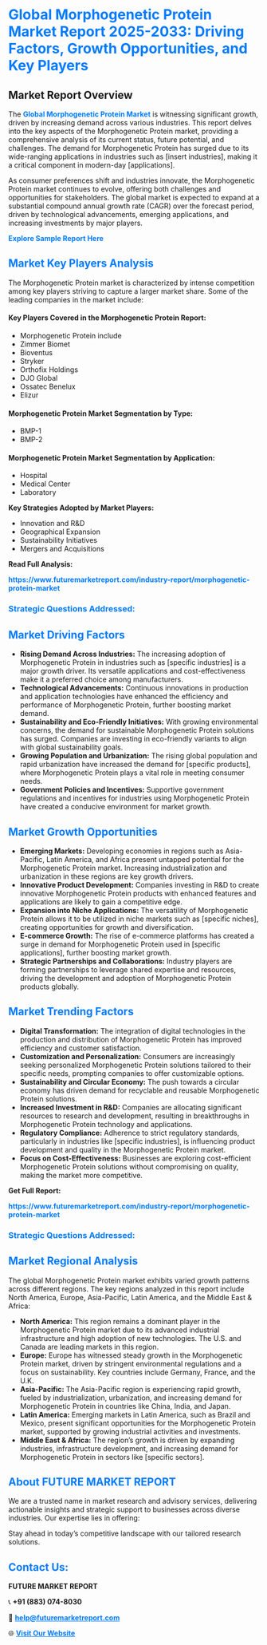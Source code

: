 <h1 style="color: #007BFF;">Global Morphogenetic Protein Market Report 2025-2033: Driving Factors, Growth Opportunities, and Key Players</h1>

<section id="overview">
<h2>Market Report Overview</h2>
<p>The <a href="https://www.futuremarketreport.com/industry-report/morphogenetic-protein-market" style="color: #007BFF; text-decoration: none;"><strong>Global Morphogenetic Protein Market</strong></a> is witnessing significant growth, driven by increasing demand across various industries. This report delves into the key aspects of the Morphogenetic Protein market, providing a comprehensive analysis of its current status, future potential, and challenges. The demand for Morphogenetic Protein has surged due to its wide-ranging applications in industries such as [insert industries], making it a critical component in modern-day [applications].</p>
<p>As consumer preferences shift and industries innovate, the Morphogenetic Protein market continues to evolve, offering both challenges and opportunities for stakeholders. The global market is expected to expand at a substantial compound annual growth rate (CAGR) over the forecast period, driven by technological advancements, emerging applications, and increasing investments by major players.</p>
</section>

<section id="overview">
<p><a href="https://www.futuremarketreport.com/request-sample/reportId=97276" style="color: #007BFF; text-decoration: none;"><strong>Explore Sample Report Here</strong></a></p>
</section>

<section id="key-players">
<h2 style="color: #007BFF;">Market Key Players Analysis</h2>
<p>The Morphogenetic Protein market is characterized by intense competition among key players striving to capture a larger market share. Some of the leading companies in the market include:</p>
<h4>Key Players Covered in the Morphogenetic Protein Report:</h4>
<ul><li>Morphogenetic Protein include</li><li>Zimmer Biomet</li><li>Bioventus</li><li>Stryker</li><li>Orthofix Holdings</li><li>DJO Global</li><li>Ossatec Benelux</li><li>Elizur</li></ul>
<h4>Morphogenetic Protein Market Segmentation by Type:</h4>
<ul><li>BMP-1</li><li>BMP-2</li></ul>

<h4>Morphogenetic Protein Market Segmentation by Application:</h4>
<ul><li>Hospital</li><li>Medical Center</li><li>Laboratory</li></ul>
<p><strong>Key Strategies Adopted by Market Players:</strong></p>
<ul>
<li>Innovation and R&D</li>
<li>Geographical Expansion</li>
<li>Sustainability Initiatives</li>
<li>Mergers and Acquisitions</li>
</ul>
</section>

<section>
<p><strong>Read Full Analysis: </strong></p><a href="https://www.futuremarketreport.com/industry-report/morphogenetic-protein-market" style="color: #007BFF; text-decoration: none;"><strong>https://www.futuremarketreport.com/industry-report/morphogenetic-protein-market</strong></a>
<h3 style="color: #007BFF;">Strategic Questions Addressed:</h3>
</section>

<section id="driving-factors">
<h2 style="color: #007BFF;">Market Driving Factors</h2>
<ul>
<li><strong>Rising Demand Across Industries:</strong> The increasing adoption of Morphogenetic Protein in industries such as [specific industries] is a major growth driver. Its versatile applications and cost-effectiveness make it a preferred choice among manufacturers.</li>
<li><strong>Technological Advancements:</strong> Continuous innovations in production and application technologies have enhanced the efficiency and performance of Morphogenetic Protein, further boosting market demand.</li>
<li><strong>Sustainability and Eco-Friendly Initiatives:</strong> With growing environmental concerns, the demand for sustainable Morphogenetic Protein solutions has surged. Companies are investing in eco-friendly variants to align with global sustainability goals.</li>
<li><strong>Growing Population and Urbanization:</strong> The rising global population and rapid urbanization have increased the demand for [specific products], where Morphogenetic Protein plays a vital role in meeting consumer needs.</li>
<li><strong>Government Policies and Incentives:</strong> Supportive government regulations and incentives for industries using Morphogenetic Protein have created a conducive environment for market growth.</li>
</ul>
</section>

<section id="growth-opportunities">
<h2 style="color: #007BFF;">Market Growth Opportunities</h2>
<ul>
<li><strong>Emerging Markets:</strong> Developing economies in regions such as Asia-Pacific, Latin America, and Africa present untapped potential for the Morphogenetic Protein market. Increasing industrialization and urbanization in these regions are key growth drivers.</li>
<li><strong>Innovative Product Development:</strong> Companies investing in R&D to create innovative Morphogenetic Protein products with enhanced features and applications are likely to gain a competitive edge.</li>
<li><strong>Expansion into Niche Applications:</strong> The versatility of Morphogenetic Protein allows it to be utilized in niche markets such as [specific niches], creating opportunities for growth and diversification.</li>
<li><strong>E-commerce Growth:</strong> The rise of e-commerce platforms has created a surge in demand for Morphogenetic Protein used in [specific applications], further boosting market growth.</li>
<li><strong>Strategic Partnerships and Collaborations:</strong> Industry players are forming partnerships to leverage shared expertise and resources, driving the development and adoption of Morphogenetic Protein products globally.</li>
</ul>
</section>

<section id="trending-factors">
<h2 style="color: #007BFF;">Market Trending Factors</h2>
<ul>
<li><strong>Digital Transformation:</strong> The integration of digital technologies in the production and distribution of Morphogenetic Protein has improved efficiency and customer satisfaction.</li>
<li><strong>Customization and Personalization:</strong> Consumers are increasingly seeking personalized Morphogenetic Protein solutions tailored to their specific needs, prompting companies to offer customizable options.</li>
<li><strong>Sustainability and Circular Economy:</strong> The push towards a circular economy has driven demand for recyclable and reusable Morphogenetic Protein solutions.</li>
<li><strong>Increased Investment in R&D:</strong> Companies are allocating significant resources to research and development, resulting in breakthroughs in Morphogenetic Protein technology and applications.</li>
<li><strong>Regulatory Compliance:</strong> Adherence to strict regulatory standards, particularly in industries like [specific industries], is influencing product development and quality in the Morphogenetic Protein market.</li>
<li><strong>Focus on Cost-Effectiveness:</strong> Businesses are exploring cost-efficient Morphogenetic Protein solutions without compromising on quality, making the market more competitive.</li>
</ul>
</section>

<section>
<p><strong>Get Full Report: </strong></p><a href="https://www.futuremarketreport.com/industry-report/morphogenetic-protein-market" style="color: #007BFF; text-decoration: none;"><strong>https://www.futuremarketreport.com/industry-report/morphogenetic-protein-market</strong></a>
<h3 style="color: #007BFF;">Strategic Questions Addressed:</h3>
</section>


<section id="regional-analysis">
<h2 style="color: #007BFF;">Market Regional Analysis</h2>
<p>The global Morphogenetic Protein market exhibits varied growth patterns across different regions. The key regions analyzed in this report include North America, Europe, Asia-Pacific, Latin America, and the Middle East & Africa:</p>
<ul>
<li><strong>North America:</strong> This region remains a dominant player in the Morphogenetic Protein market due to its advanced industrial infrastructure and high adoption of new technologies. The U.S. and Canada are leading markets in this region.</li>
<li><strong>Europe:</strong> Europe has witnessed steady growth in the Morphogenetic Protein market, driven by stringent environmental regulations and a focus on sustainability. Key countries include Germany, France, and the U.K.</li>
<li><strong>Asia-Pacific:</strong> The Asia-Pacific region is experiencing rapid growth, fueled by industrialization, urbanization, and increasing demand for Morphogenetic Protein in countries like China, India, and Japan.</li>
<li><strong>Latin America:</strong> Emerging markets in Latin America, such as Brazil and Mexico, present significant opportunities for the Morphogenetic Protein market, supported by growing industrial activities and investments.</li>
<li><strong>Middle East & Africa:</strong> The region’s growth is driven by expanding industries, infrastructure development, and increasing demand for Morphogenetic Protein in sectors like [specific sectors].</li>
</ul>
</section>

<footer>
<h2 style="color: #007BFF;">About FUTURE MARKET REPORT</h2>
<p>We are a trusted name in market research and advisory services, delivering actionable insights and strategic support to businesses across diverse industries. Our expertise lies in offering:</p>

<p>Stay ahead in today’s competitive landscape with our tailored research solutions.</p>

<h2 style="color: #007BFF;">Contact Us:</h2>
<p><strong>FUTURE MARKET REPORT</strong></p>
<p>📞 <strong>+91 (883) 074-8030</strong></p>
<p>📧 <strong><a href="mailto:help@futuremarketreport.com" style="color: #007BFF;">help@futuremarketreport.com</a></strong></p>
<p>🌐 <strong><a href="https://www.futuremarketreport.com/" style="color: #007BFF;">Visit Our Website</a></strong></p>
</footer>